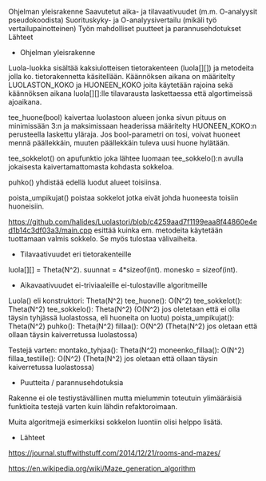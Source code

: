 Ohjelman yleisrakenne
Saavutetut aika- ja tilavaativuudet (m.m. O-analyysit pseudokoodista)
Suorituskyky- ja O-analyysivertailu (mikäli työ vertailupainotteinen)
Työn mahdolliset puutteet ja parannusehdotukset
Lähteet

* Ohjelman yleisrakenne

Luola-luokka sisältää kaksiulotteisen tietorakenteen (luola[][]) ja metodeita jolla ko. tietorakennetta käsitellään. Käännöksen aikana on määritelty LUOLASTON_KOKO ja HUONEEN_KOKO joita käytetään rajoina sekä käännöksen aikana luola[][]:lle tilavarausta laskettaessa että algortimeissä ajoaikana.

tee_huone(bool) kaivertaa luolastoon alueen jonka sivun pituus on minimissään 3:n ja maksimissaan headerissa määritelty HUONEEN_KOKO:n perusteella laskettu yläraja. Jos bool-parametri on tosi, voivat huoneet mennä päällekkäin, muuten päällekkäin tuleva uusi huone hylätään.

tee_sokkelot() on apufunktio joka lähtee luomaan tee_sokkelo():n avulla jokaisesta kaivertamattomasta kohdasta sokkeloa.

puhko() yhdistää edellä luodut alueet toisiinsa.

poista_umpikujat() poistaa sokkelot jotka eivät johda huoneesta toisiin huoneisiin.

https://github.com/halides/Luolastori/blob/c4259aad7f1199eaa8f44860e4ed1b14c3df03a3/main.cpp esittää kuinka em. metodeita käytetään tuottamaan valmis sokkelo. Se myös tulostaa välivaiheita.

* Tilavaativuudet eri tietorakenteille

luola[][] = Theta(N^2).
suunnat = 4*sizeof(int).
monesko = sizeof(int).

* Aikavaativuudet ei-triviaaleille ei-tulostaville algoritmeille

Luola() eli konstruktori: Theta(N^2)
tee_huone(): O(N^2)
tee_sokkelot(): Theta(N^2)
tee_sokkelo(): Theta(N^2) (O(N^2) jos oletetaan että ei olla täysin tyhjässä luolastossa, eli huoneita on luotu)
poista_umpikujat(): Theta(N^2)
puhko(): Theta(N^2)
fillaa(): O(N^2) (Theta(N^2) jos oletaan että ollaan täysin kaiverretussa luolastossa)

Testejä varten:
montako_tyhjaa(): Theta(N^2)
moneenko_fillaa(): O(N^2)
fillaa_testille(): O(N^2) (Theta(N^2) jos oletaan että ollaan täysin kaiverretussa luolastossa)

* Puutteita / parannusehdotuksia

Rakenne ei ole testiystävällinen mutta mielummin toteutuin ylimääräisiä funktioita testejä varten kuin lähdin refaktoroimaan.

Muita algoritmejä esimerkiksi sokkelon luontiin olisi helppo lisätä. 

* Lähteet

https://journal.stuffwithstuff.com/2014/12/21/rooms-and-mazes/

https://en.wikipedia.org/wiki/Maze_generation_algorithm
